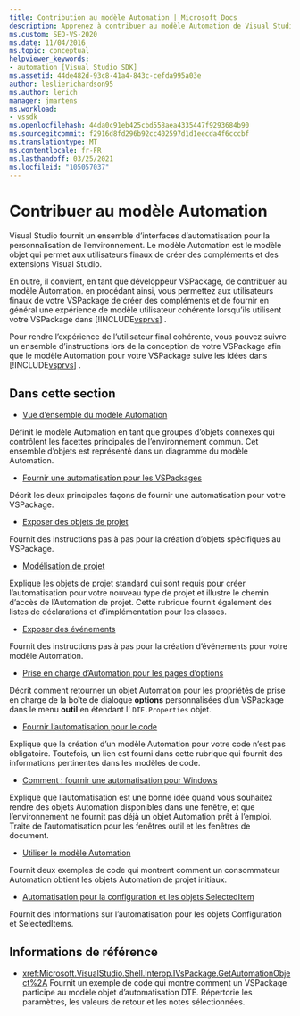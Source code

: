 ```yaml
---
title: Contribution au modèle Automation | Microsoft Docs
description: Apprenez à contribuer au modèle Automation de Visual Studio en suivant un ensemble d’instructions lors de la conception d’un VSPackage.
ms.custom: SEO-VS-2020
ms.date: 11/04/2016
ms.topic: conceptual
helpviewer_keywords:
- automation [Visual Studio SDK]
ms.assetid: 44de482d-93c8-41a4-843c-cefda995a03e
author: leslierichardson95
ms.author: lerich
manager: jmartens
ms.workload:
- vssdk
ms.openlocfilehash: 44da0c91eb425cbd558aea4335447f9293684b90
ms.sourcegitcommit: f2916d8fd296b92cc402597d1d1eecda4f6cccbf
ms.translationtype: MT
ms.contentlocale: fr-FR
ms.lasthandoff: 03/25/2021
ms.locfileid: "105057037"
---
```

# <a name="contribute-to-the-automation-model"></a>Contribuer au modèle Automation
Visual Studio fournit un ensemble d’interfaces d’automatisation pour la personnalisation de l’environnement. Le modèle Automation est le modèle objet qui permet aux utilisateurs finaux de créer des compléments et des extensions Visual Studio.

 En outre, il convient, en tant que développeur VSPackage, de contribuer au modèle Automation. en procédant ainsi, vous permettez aux utilisateurs finaux de votre VSPackage de créer des compléments et de fournir en général une expérience de modèle utilisateur cohérente lorsqu’ils utilisent votre VSPackage dans [!INCLUDE[vsprvs](../../code-quality/includes/vsprvs_md.md)] .

 Pour rendre l’expérience de l’utilisateur final cohérente, vous pouvez suivre un ensemble d’instructions lors de la conception de votre VSPackage afin que le modèle Automation pour votre VSPackage suive les idées dans [!INCLUDE[vsprvs](../../code-quality/includes/vsprvs_md.md)] .

## <a name="in-this-section"></a>Dans cette section
- [Vue d’ensemble du modèle Automation](../../extensibility/internals/automation-model-overview.md)

 Définit le modèle Automation en tant que groupes d’objets connexes qui contrôlent les facettes principales de l’environnement commun. Cet ensemble d’objets est représenté dans un diagramme du modèle Automation.

- [Fournir une automatisation pour les VSPackages](../../extensibility/internals/providing-automation-for-vspackages.md)

 Décrit les deux principales façons de fournir une automatisation pour votre VSPackage.

- [Exposer des objets de projet](../../extensibility/internals/exposing-project-objects.md)

 Fournit des instructions pas à pas pour la création d’objets spécifiques au VSPackage.

- [Modélisation de projet](../../extensibility/internals/project-modeling.md)

 Explique les objets de projet standard qui sont requis pour créer l’automatisation pour votre nouveau type de projet et illustre le chemin d’accès de l’Automation de projet. Cette rubrique fournit également des listes de déclarations et d’implémentation pour les classes.

- [Exposer des événements](../../extensibility/internals/exposing-events-in-the-visual-studio-sdk.md)

 Fournit des instructions pas à pas pour la création d’événements pour votre modèle Automation.

- [Prise en charge d’Automation pour les pages d’options](../../extensibility/internals/automation-support-for-options-pages.md)

 Décrit comment retourner un objet Automation pour les propriétés de prise en charge de la boîte de dialogue **options** personnalisées d’un VSPackage dans le menu **outil** en étendant l' `DTE.Properties` objet.

- [Fournir l’automatisation pour le code](../../extensibility/internals/providing-automation-for-code.md)

 Explique que la création d’un modèle Automation pour votre code n’est pas obligatoire. Toutefois, un lien est fourni dans cette rubrique qui fournit des informations pertinentes dans les modèles de code.

- [Comment : fournir une automatisation pour Windows](../../extensibility/internals/how-to-provide-automation-for-windows.md)

 Explique que l’automatisation est une bonne idée quand vous souhaitez rendre des objets Automation disponibles dans une fenêtre, et que l’environnement ne fournit pas déjà un objet Automation prêt à l’emploi. Traite de l’automatisation pour les fenêtres outil et les fenêtres de document.

- [Utiliser le modèle Automation](../../extensibility/internals/using-the-automation-model.md)

 Fournit deux exemples de code qui montrent comment un consommateur Automation obtient les objets Automation de projet initiaux.

- [Automatisation pour la configuration et les objets SelectedItem](../../extensibility/internals/automation-for-configuration-and-selecteditem-objects.md)

 Fournit des informations sur l’automatisation pour les objets Configuration et SelectedItems.

## <a name="reference"></a>Informations de référence
- <xref:Microsoft.VisualStudio.Shell.Interop.IVsPackage.GetAutomationObject%2A> Fournit un exemple de code qui montre comment un VSPackage participe au modèle objet d’automatisation DTE. Répertorie les paramètres, les valeurs de retour et les notes sélectionnées.

